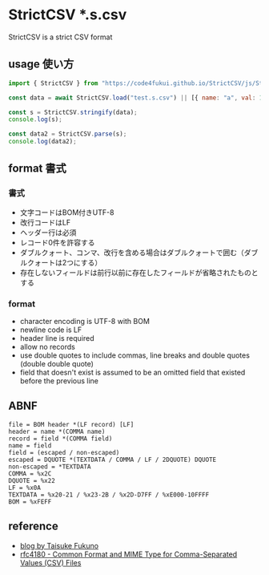 # StrictCSV *.s.csv

StrictCSV is a strict CSV format

## usage 使い方

```js
import { StrictCSV } from "https://code4fukui.github.io/StrictCSV/js/StrictCSV.js";

const data = await StrictCSV.load("test.s.csv") || [{ name: "a", val: 1 }, { name: "b", val: 1 }];

const s = StrictCSV.stringify(data);
console.log(s);

const data2 = StrictCSV.parse(s);
console.log(data2);
```

## format 書式

### 書式

- 文字コードはBOM付きUTF-8
- 改行コードはLF
- ヘッダー行は必須
- レコード0件を許容する
- ダブルクォート、コンマ、改行を含める場合はダブルクォートで囲む（ダブルクォートは2つにする）
- 存在しないフィールドは前行以前に存在したフィールドが省略されたものとする

### format

- character encoding is UTF-8 with BOM
- newline code is LF
- header line is required
- allow no records
- use double quotes to include commas, line breaks and double quotes (double double quote)
- field that doesn't exist is assumed to be an omitted field that existed before the previous line

## ABNF

```abnf
file = BOM header *(LF record) [LF]
header = name *(COMMA name)
record = field *(COMMA field)
name = field
field = (escaped / non-escaped)
escaped = DQUOTE *(TEXTDATA / COMMA / LF / 2DQUOTE) DQUOTE
non-escaped = *TEXTDATA
COMMA = %x2C
DQUOTE = %x22
LF = %x0A
TEXTDATA = %x20-21 / %x23-2B / %x2D-D7FF / %xE000-10FFFF
BOM = %xFEFF
```

## reference

- [blog by Taisuke Fukuno](https://fukuno.jig.jp/3240)
- [rfc4180 - Common Format and MIME Type for Comma-Separated Values (CSV) Files](https://datatracker.ietf.org/doc/html/rfc4180)
